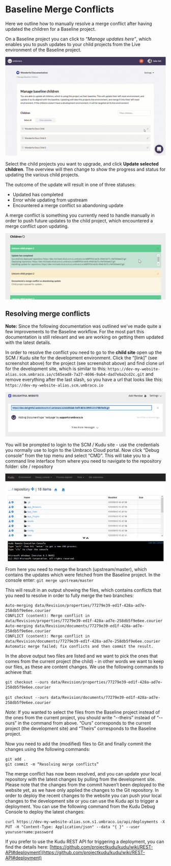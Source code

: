 # Baseline Merge Conflicts

Here we outline how to manually resolve a merge conflict after having updated the children for a Baseline project.

On a Baseline project you can click to _“Manage updates here”_, which enables you to push updates to your child projects from the Live environment of the Baseline project.

![Upgrades Baseline children](../../.gitbook/assets/manage-baseline-children.gif)

Select the child projects you want to upgrade, and click **Update selected children**. The overview will then change to show the progress and status for updating the various child projects.

The outcome of the update will result in one of three statuses:

* Updated has completed
* Error while updating from upstream
* Encountered a merge conflict so abandoning update

A merge conflict is something you currently need to handle manually in order to push future updates to the child project, which encountered a merge conflict upon updating.

![environment](../../.gitbook/assets/mergeconflict.jpg)

## Resolving merge conflicts

**Note:** Since the following documentation was outlined we've made quite a few improvements to the Baseline workflow. For the most part this documentation is still relevant and we are working on getting them updated with the latest details.

In order to resolve the conflict you need to go to the **child site** open up the SCM / Kudu site for the development environment. Click the “\[link]” (see screenshot above) for the project (see screenshot above) and find clone url for the development site, which is similar to this: `https://dev-my-website-alias.scm.umbraco.io/c565ead8-7a27-4696-9ab4-dad7eba2cd2c.git` and remove everything after the last slash, so you have a url that looks like this: `https://dev-my-website-alias.scm.umbraco.io`

![environment](../../.gitbook/assets/getcloneurl.jpg)

You will be prompted to login to the SCM / Kudu site - use the credentials you normally use to login to the Umbraco Cloud portal. Now click “Debug console” from the top menu and select “CMD”. This will take you to a command line interface from where you need to navigate to the repository folder: site / repository

![environment](../../.gitbook/assets/image03.png)

From here you need to merge the branch (upstream/master), which contains the updates which were fetched from the Baseline project. In the console enter: `git merge upstream/master`

This will result in an output showing the files, which contains conflicts that you need to resolve in order to fully merge the two branches:

```
Auto-merging data/Revision/properties/77279e39-ed1f-428a-ad7e-258db5f9e6ee.courier
CONFLICT (content): Merge conflict in data/Revision/properties/77279e39-ed1f-428a-ad7e-258db5f9e6ee.courier
Auto-merging data/Revision/documents/77279e39-ed1f-428a-ad7e-258db5f9e6ee.courier
CONFLICT (content): Merge conflict in data/Revision/documents/77279e39-ed1f-428a-ad7e-258db5f9e6ee.courier
Automatic merge failed; fix conflicts and then commit the result.
```

In the above output two files are listed and we want to pick the ones that comes from the current project (the child) - in other words we want to keep our files, as these are content changes. We use the following commands to achieve that:

```
git checkout --ours data/Revision/properties/77279e39-ed1f-428a-ad7e-258db5f9e6ee.courier

git checkout --ours data/Revision/documents/77279e39-ed1f-428a-ad7e-258db5f9e6ee.courier
```

_Note_: If you wanted to select the files from the Baseline project instead of the ones from the current project, you should write “--theirs” instead of “--ours” in the command from above. “Ours” corresponds to the current project (the development site) and “Theirs” corresponds to the Baseline project.

Now you need to add the (modified) files to Git and finally commit the changes using the following commands:

```
git add .
git commit -m “Resolving merge conflicts”
```

The merge conflict has now been resolved, and you can update your local repository with the latest changes by pulling from the development site. Please note that the changes from the commit haven’t been deployed to the website yet, as we have only applied the changes to the Git repository. In order to deploy the recent changes to the website you can push your local changes to the development site or you can use the Kudu api to trigger a deployment. You can use the following command from the Kudu Debug Console to deploy the latest changes:

```
curl https://dev-my-website-alias.scm.s1.umbraco.io/api/deployments -X PUT -H "Content-Type: Application/json" --data "{ }" --user yourusername:password
```

If you prefer to use the Kudu REST API for triggering a deployment, you can find the details here: [https://github.com/projectkudu/kudu/wiki/REST-API#deployment](https://github.com/projectkudu/kudu/wiki/REST-API#deployment)
